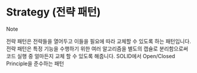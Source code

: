# Strategy (전략 패턴)
> [!NOTE]
> 전략 패턴은 전략들을 열어두고 이들을 필요에 따라 교체할 수 있도록 하는 패턴입니다.  
> 전략 패턴은 특정 기능을 수행하기 위한 여러 알고리즘을 별도의 캡슐로 분리함으로써 코드 실행 중 얼마든지 교체 할 수 있도록 해줍니다.
> SOLID에서 Open/Closed Principle을 준수하는 패턴